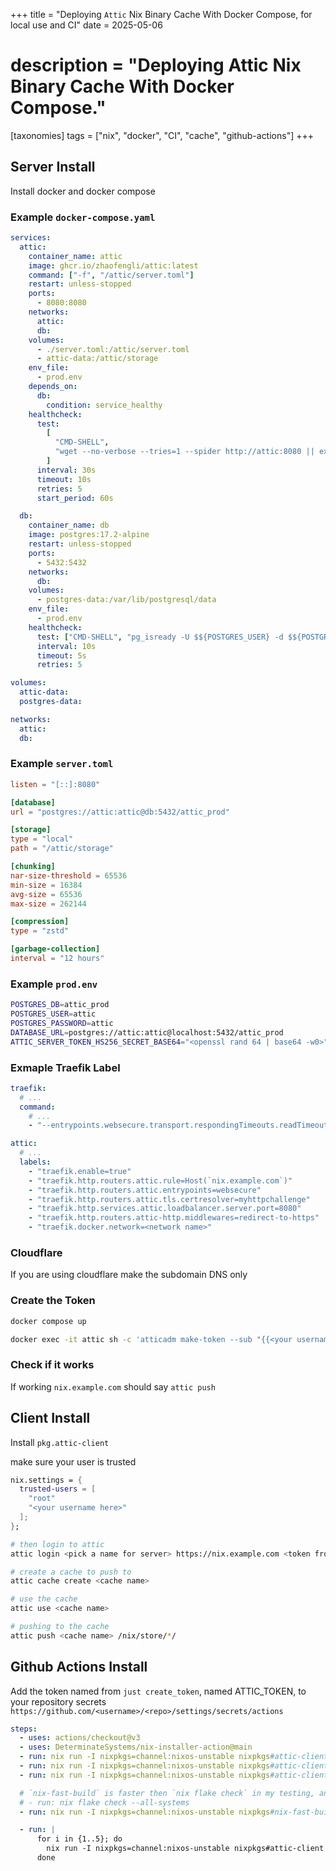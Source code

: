 +++
title = "Deploying `Attic` Nix Binary Cache With Docker Compose, for local use and CI"
date = 2025-05-06
# description = "Deploying Attic Nix Binary Cache With Docker Compose."

[taxonomies]
tags = ["nix", "docker", "CI", "cache", "github-actions"]
+++

## Server Install
Install docker and docker compose

### Example `docker-compose.yaml`
```yaml
services:
  attic:
    container_name: attic
    image: ghcr.io/zhaofengli/attic:latest
    command: ["-f", "/attic/server.toml"]
    restart: unless-stopped
    ports:
      - 8080:8080
    networks:
      attic:
      db:
    volumes:
      - ./server.toml:/attic/server.toml
      - attic-data:/attic/storage
    env_file:
      - prod.env
    depends_on:
      db:
        condition: service_healthy
    healthcheck:
      test:
        [
          "CMD-SHELL",
          "wget --no-verbose --tries=1 --spider http://attic:8080 || exit 1",
        ]
      interval: 30s
      timeout: 10s
      retries: 5
      start_period: 60s

  db:
    container_name: db
    image: postgres:17.2-alpine
    restart: unless-stopped
    ports:
      - 5432:5432
    networks:
      db:
    volumes:
      - postgres-data:/var/lib/postgresql/data
    env_file:
      - prod.env
    healthcheck:
      test: ["CMD-SHELL", "pg_isready -U $${POSTGRES_USER} -d $${POSTGRES_DB}"]
      interval: 10s
      timeout: 5s
      retries: 5

volumes:
  attic-data:
  postgres-data:

networks:
  attic:
  db:
```

### Example `server.toml`
```toml
listen = "[::]:8080"

[database]
url = "postgres://attic:attic@db:5432/attic_prod"

[storage]
type = "local"
path = "/attic/storage"

[chunking]
nar-size-threshold = 65536
min-size = 16384
avg-size = 65536
max-size = 262144

[compression]
type = "zstd"

[garbage-collection]
interval = "12 hours"
```

### Example `prod.env`
```bash
POSTGRES_DB=attic_prod
POSTGRES_USER=attic
POSTGRES_PASSWORD=attic
DATABASE_URL=postgres://attic:attic@localhost:5432/attic_prod
ATTIC_SERVER_TOKEN_HS256_SECRET_BASE64="<openssl rand 64 | base64 -w0>"
```

### Exmaple Traefik Label
```yaml
traefik:
  # ...
  command:
    # ...
    - "--entrypoints.websecure.transport.respondingTimeouts.readTimeout=0s"

attic:
  # ...
  labels:
    - "traefik.enable=true"
    - "traefik.http.routers.attic.rule=Host(`nix.example.com`)"
    - "traefik.http.routers.attic.entrypoints=websecure"
    - "traefik.http.routers.attic.tls.certresolver=myhttpchallenge"
    - "traefik.http.services.attic.loadbalancer.server.port=8080"
    - "traefik.http.routers.attic-http.middlewares=redirect-to-https"
    - "traefik.docker.network=<network name>"
```

### Cloudflare
If you are using cloudflare make the subdomain DNS only

### Create the Token
```bash
docker compose up

docker exec -it attic sh -c 'atticadm make-token --sub "{{<your username here>}}" --validity "10y" --pull "*" --push "*" --create-cache "*" --configure-cache "*" --configure-cache-retention "*" --destroy-cache "*" --delete "*" -f "./attic/server.toml"'
```

### Check if it works
If working `nix.example.com` should say `attic push`

## Client Install
Install `pkg.attic-client`

make sure your user is trusted
```nix
nix.settings = {
  trusted-users = [
    "root"
    "<your username here>"
  ];
};
```

```bash
# then login to attic
attic login <pick a name for server> https://nix.example.com <token from just create_token>

# create a cache to push to
attic cache create <cache name>

# use the cache
attic use <cache name>

# pushing to the cache
attic push <cache name> /nix/store/*/
```

## Github Actions Install
Add the token named from `just create_token`, named ATTIC_TOKEN, to your repository secrets `https://github.com/<username>/<repo>/settings/secrets/actions`
```yaml
steps:
  - uses: actions/checkout@v3
  - uses: DeterminateSystems/nix-installer-action@main
  - run: nix run -I nixpkgs=channel:nixos-unstable nixpkgs#attic-client login <pick a name for server> https://nix.example.com ${{ secrets.ATTIC_TOKEN }} || true
  - run: nix run -I nixpkgs=channel:nixos-unstable nixpkgs#attic-client cache create <cache name> || true
  - run: nix run -I nixpkgs=channel:nixos-unstable nixpkgs#attic-client use <cache name> || true

  # `nix-fast-build` is faster then `nix flake check` in my testing, and has support for pushing to attic after each build is finished
  # - run: nix flake check --all-systems
  - run: nix run -I nixpkgs=channel:nixos-unstable nixpkgs#nix-fast-build -- --attic-cache <cache name> --no-nom --skip-cached

  - run: |
      for i in {1..5}; do
        nix run -I nixpkgs=channel:nixos-unstable nixpkgs#attic-client push <cache name> /nix/store/*/ && break || [ $i -eq 5 ] || sleep 5
      done
```

